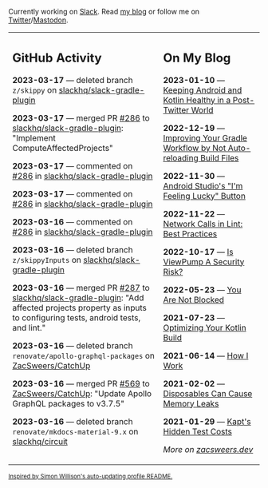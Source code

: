 Currently working on [Slack](https://slack.com/). Read [my blog](https://zacsweers.dev/) or follow me on [Twitter](https://twitter.com/ZacSweers)/[Mastodon](https://hachyderm.io/@ZacSweers).

<table><tr><td valign="top" width="60%">

## GitHub Activity
<!-- githubActivity starts -->
**2023-03-17** — deleted branch `z/skippy` on [slackhq/slack-gradle-plugin](https://github.com/slackhq/slack-gradle-plugin)

**2023-03-17** — merged PR [#286](https://github.com/slackhq/slack-gradle-plugin/pull/286) to [slackhq/slack-gradle-plugin](https://github.com/slackhq/slack-gradle-plugin): "Implement ComputeAffectedProjects"

**2023-03-17** — commented on [#286](https://github.com/slackhq/slack-gradle-plugin/pull/286#issuecomment-1474252343) in [slackhq/slack-gradle-plugin](https://github.com/slackhq/slack-gradle-plugin)

**2023-03-17** — commented on [#286](https://github.com/slackhq/slack-gradle-plugin/pull/286#issuecomment-1473272698) in [slackhq/slack-gradle-plugin](https://github.com/slackhq/slack-gradle-plugin)

**2023-03-16** — commented on [#286](https://github.com/slackhq/slack-gradle-plugin/pull/286#issuecomment-1472946055) in [slackhq/slack-gradle-plugin](https://github.com/slackhq/slack-gradle-plugin)

**2023-03-16** — deleted branch `z/skippyInputs` on [slackhq/slack-gradle-plugin](https://github.com/slackhq/slack-gradle-plugin)

**2023-03-16** — merged PR [#287](https://github.com/slackhq/slack-gradle-plugin/pull/287) to [slackhq/slack-gradle-plugin](https://github.com/slackhq/slack-gradle-plugin): "Add affected projects property as inputs to configuring tests, android tests, and lint."

**2023-03-16** — deleted branch `renovate/apollo-graphql-packages` on [ZacSweers/CatchUp](https://github.com/ZacSweers/CatchUp)

**2023-03-16** — merged PR [#569](https://github.com/ZacSweers/CatchUp/pull/569) to [ZacSweers/CatchUp](https://github.com/ZacSweers/CatchUp): "Update Apollo GraphQL packages to v3.7.5"

**2023-03-16** — deleted branch `renovate/mkdocs-material-9.x` on [slackhq/circuit](https://github.com/slackhq/circuit)
<!-- githubActivity ends -->
</td><td valign="top" width="40%">

## On My Blog
<!-- blog starts -->
**2023-01-10** — [Keeping Android and Kotlin Healthy in a Post-Twitter World](https://www.zacsweers.dev/keeping-android-healthy/)

**2022-12-19** — [Improving Your Gradle Workflow by Not Auto-reloading Build Files](https://www.zacsweers.dev/improving-your-workflow-by-not-auto-reloading-build-files/)

**2022-11-30** — [Android Studio's "I'm Feeling Lucky" Button](https://www.zacsweers.dev/android-studios-im-feeling-lucky-button/)

**2022-11-22** — [Network Calls in Lint: Best Practices](https://www.zacsweers.dev/network-calls-in-lint-best-practices/)

**2022-10-17** — [Is ViewPump A Security Risk?](https://www.zacsweers.dev/is-viewpump-a-security-risk/)

**2022-05-23** — [You Are Not Blocked](https://www.zacsweers.dev/you-are-not-blocked/)

**2021-07-23** — [Optimizing Your Kotlin Build](https://www.zacsweers.dev/optimizing-your-kotlin-build/)

**2021-06-14** — [How I Work](https://www.zacsweers.dev/how-i-work/)

**2021-02-02** — [Disposables Can Cause Memory Leaks](https://www.zacsweers.dev/disposables-can-cause-memory-leaks/)

**2021-01-29** — [Kapt's Hidden Test Costs](https://www.zacsweers.dev/kapts-hidden-test-costs/)
<!-- blog ends -->
_More on [zacsweers.dev](https://zacsweers.dev/)_
</td></tr></table>

<sub><a href="https://simonwillison.net/2020/Jul/10/self-updating-profile-readme/">Inspired by Simon Willison's auto-updating profile README.</a></sub>